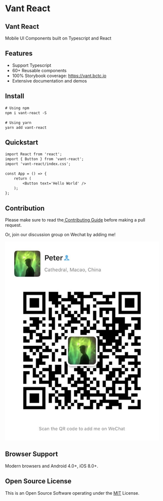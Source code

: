 # Vant React

## **Vant React**

Mobile UI Components built on Typescript and React

## **Features**

* Support Typescript
* 60+ Reusable components
* 100% Storybook coverage: https://vant.bctc.io
* Extensive documentation and demos

## Install

```text
# Using npm
npm i vant-react -S

# Using yarn
yarn add vant-react
```

## Quickstart

```text
import React from 'react';
import { Button } from 'vant-react';
import 'vant-react/index.css';

const App = () => {
    return (
        <Button text='Hello World' />
    );
};
```

## Contribution

Please make sure to read the[ Contributing Guide](https://github.com/mxdi9i7/vant-react/blob/master/CONTRIBUTION) before making a pull request.

Or, join our discussion group on Wechat by adding me!

![](.gitbook/assets/image%20%281%29.png)

## Browser Support

Modern browsers and Android 4.0+, iOS 8.0+.

## Open Source License

 This is an Open Source Software operating under the [MIT](https://github.com/mxdi9i7/vant-react/blob/master/LICENSE) License.

